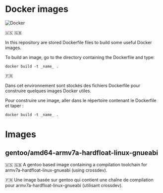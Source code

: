 # Docker images

![Docker](https://www.docker.com/sites/default/files/Engine.png)

:us: :gb:

In this repository are stored Dockerfile files to build some useful Docker images.

To build an image, go to the directory containing the Dockerfile and type:

    docker build -t _name_ .

:fr:

Dans cet environnement sont stockés des fichiers Dockerfile pour construire quelques images Docker utiles.

Pour construire une image, aller dans le répertoire contenant le Dockerfile et taper :

    docker build -t _name_ .

# Images

## gentoo/amd64-armv7a-hardfloat-linux-gnueabi

:us: :gb: A gentoo based image containing a compilation toolchain for armv7a-hardfloat-linux-gnueabi (using crossdev).

:fr: Une image basée sur gentoo qui contient une chaîne de compilation pour armv7a-hardfloat-linux-gnueabi (utilisant crossdev).
